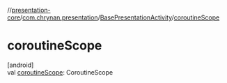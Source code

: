 //[presentation-core](../../../index.md)/[com.chrynan.presentation](../index.md)/[BasePresentationActivity](index.md)/[coroutineScope](coroutine-scope.md)

# coroutineScope

[android]\
val [coroutineScope](coroutine-scope.md): CoroutineScope
